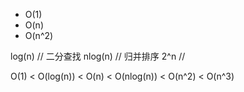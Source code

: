- O(1)
- O(n)
- O(n^2)

log(n) // 二分查找
nlog(n) // 归并排序
2^n // 

O(1) < O(log(n)) < O(n) < O(nlog(n)) < O(n^2) < O(n^3)

